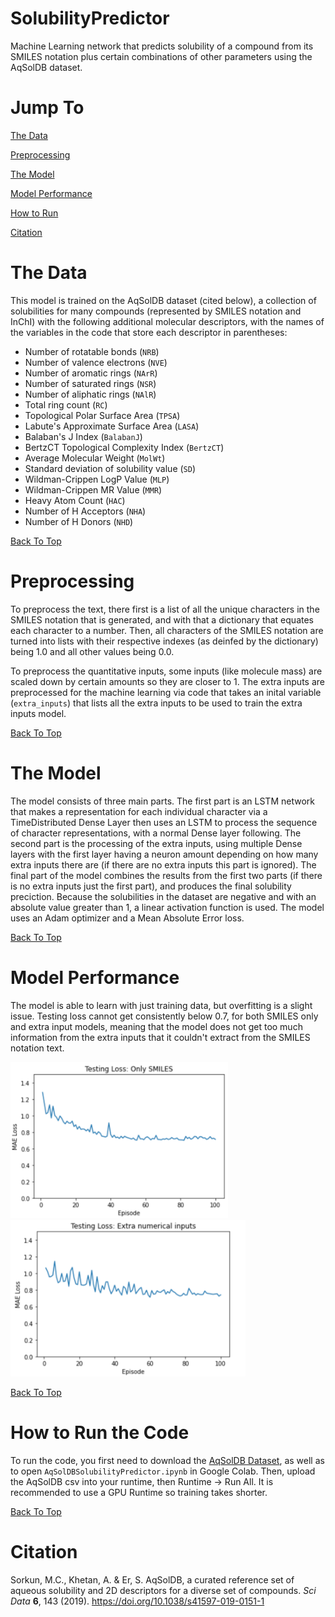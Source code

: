 # SolubilityPredictor
Machine Learning network that predicts solubility of a compound from its SMILES notation plus certain combinations of other parameters using the AqSolDB dataset.

# Jump To

[The Data](#the-data)

[Preprocessing](#preprocessing)

[The Model](#the-model)

[Model Performance](#model-performance)

[How to Run](#how-to-run-the-code)

[Citation](#citation)

# The Data

This model is trained on the AqSolDB dataset (cited below), a collection of solubilities for many compounds (represented by SMILES notation and InChI) with the following additional molecular descriptors, with the names of the variables in the code that store each descriptor in parentheses:
- Number of rotatable bonds (<code>NRB</code>)
- Number of valence electrons (<code>NVE</code>)
- Number of aromatic rings (<code>NArR</code>)
- Number of saturated rings (<code>NSR</code>)
- Number of aliphatic rings (<code>NAlR</code>)
- Total ring count (<code>RC</code>)
- Topological Polar Surface Area (<code>TPSA</code>)
- Labute's Approximate Surface Area (<code>LASA</code>)
- Balaban's J Index (<code>BalabanJ</code>)
- BertzCT Topological Complexity Index (<code>BertzCT</code>)
- Average Molecular Weight (<code>MolWt</code>)
- Standard deviation of solubility value (<code>SD</code>)
- Wildman-Crippen LogP Value (<code>MLP</code>)
- Wildman-Crippen MR Value (<code>MMR</code>)
- Heavy Atom Count (<code>HAC</code>)
- Number of H Acceptors (<code>NHA</code>)
- Number of H Donors (<code>NHD</code>)

[Back To Top](#solubilitypredictor)

# Preprocessing

To preprocess the text, there first is a list of all the unique characters in the SMILES notation that is generated, and with that a dictionary that equates each character to a number. Then, all characters of the SMILES notation are turned into lists with their respective indexes (as deinfed by the dictionary) being 1.0 and all other values being 0.0. 

To preprocess the quantitative inputs, some inputs (like molecule mass) are scaled down by certain amounts so they are closer to 1. The extra inputs are preprocessed for the machine learning via code that takes an inital variable (<code>extra_inputs</code>) that lists all the extra inputs to be used to train the extra inputs model. 

[Back To Top](#solubilitypredictor)

# The Model

The model consists of three main parts. The first part is an LSTM network that makes a representation for each individual character via a TimeDistributed Dense Layer then uses an LSTM to process the sequence of character representations, with a normal Dense layer following. The second part is the processing of the extra inputs, using multiple Dense layers with the first layer having a neuron amount depending on how many extra inputs there are (if there are no extra inputs this part is ignored). The final part of the model combines the results from the first two parts (if there is no extra inputs just the first part), and produces the final solubility preciction. Because the solubilities in the dataset are negative and with an absolute value greater than 1, a linear activation function is used. The model uses an Adam optimizer and a Mean Absolute Error loss.

[Back To Top](#solubilitypredictor)

# Model Performance

The model is able to learn with just training data, but overfitting is a slight issue. Testing loss cannot get consistently below 0.7, for both SMILES only and extra input models, meaning that the model does not get too much information from the extra inputs that it couldn't extract from the SMILES notation text. 

<img src="https://github.com/DtPeach3707/SolubilityPredictor/raw/main/Loss-Graphs/TestLoss-SMILESOnly.png" height="250"> <img src="https://github.com/DtPeach3707/SolubilityPredictor/raw/main/Loss-Graphs/TestLoss-ExtraInputs.png" height="250">

[Back To Top](#solubilitypredictor)

# How to Run the Code

To run the code, you first need to download the <a href="https://www.kaggle.com/datasets/sorkun/aqsoldb-a-curated-aqueous-solubility-dataset">AqSolDB Dataset</a>, as well as to open <code>AqSolDBSolubilityPredictor.ipynb</code> in Google Colab. Then, upload the AqSolDB csv into your runtime, then Runtime -> Run All. It is recommended to use a GPU Runtime so training takes shorter.

[Back To Top](#solubilitypredictor)

# Citation

Sorkun, M.C., Khetan, A. & Er, S. AqSolDB, a curated reference set of aqueous solubility and 2D descriptors for a diverse set of compounds. *Sci Data* **6**, 143 (2019). https://doi.org/10.1038/s41597-019-0151-1
